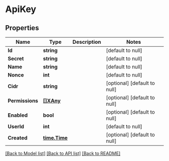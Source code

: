 # ApiKey

## Properties
Name | Type | Description | Notes
------------ | ------------- | ------------- | -------------
**Id** | **string** |  | [default to null]
**Secret** | **string** |  | [default to null]
**Name** | **string** |  | [default to null]
**Nonce** | **int** |  | [default to null]
**Cidr** | **string** |  | [optional] [default to null]
**Permissions** | [**[]XAny**](x-any.md) |  | [optional] [default to null]
**Enabled** | **bool** |  | [optional] [default to null]
**UserId** | **int** |  | [default to null]
**Created** | [**time.Time**](time.Time.md) |  | [optional] [default to null]

[[Back to Model list]](../README.md#documentation-for-models) [[Back to API list]](../README.md#documentation-for-api-endpoints) [[Back to README]](../README.md)


